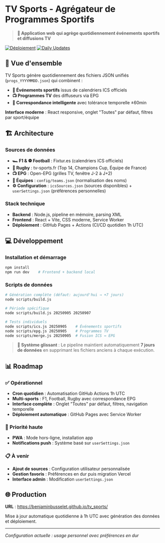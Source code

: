 # TV Sports - Agrégateur de Programmes Sportifs

> **🚀 Application web qui agrège quotidiennement événements sportifs et diffusions TV**

[![Déploiement](https://img.shields.io/badge/d%C3%A9ploy%C3%A9-GitHub%20Pages-success)](https://benjaminbusselet.github.io/tv_sports/)
[![Daily Updates](https://img.shields.io/badge/mises%20%C3%A0%20jour-quotidiennes%201h%20UTC-blue)]()

## 🎯 Vue d'ensemble

TV Sports génère quotidiennement des fichiers JSON unifiés (`progs_YYYYMMDD.json`) qui combinent :

- **📅 Événements sportifs** issus de calendriers ICS officiels
- **📺 Programmes TV** des diffuseurs via EPG
- **🤖 Correspondance intelligente** avec tolérance temporelle ±60min

**Interface moderne** : React responsive, onglet "Toutes" par défaut, filtres par sport/équipe

## 🏗️ Architecture

### Sources de données
- **🏎️ F1 & ⚽ Football** : Fixtur.es (calendriers ICS officiels)  
- **🏉 Rugby** : tv-sports.fr (Top 14, Champions Cup, Équipe de France)
- **📺 EPG** : Open-EPG (grilles TV, fenêtre J-2 à J+2)
- **👥 Équipes** : `config/teams.json` (normalisation des noms)
- **⚙️ Configuration** : `icsSources.json` (sources disponibles) + `userSettings.json` (préférences personnelles)

### Stack technique
- **Backend** : Node.js, pipeline en mémoire, parsing XML
- **Frontend** : React + Vite, CSS moderne, Service Worker
- **Déploiement** : GitHub Pages + Actions (CI/CD quotidien 1h UTC)

## 💻 Développement

### Installation et démarrage
```bash
npm install
npm run dev    # Frontend + backend local
```

### Scripts de données
```bash
# Génération complète (défaut: aujourd'hui → +7 jours)
node scripts/build.js

# Période spécifique  
node scripts/build.js 20250905 20250907

# Tests individuels
node scripts/ics.js 20250905    # Événements sportifs
node scripts/epg.js 20250905    # Programmes TV
node scripts/merge.js 20250905  # Fusion ICS ↔ EPG
```

> **🔄 Système glissant** : Le pipeline maintient automatiquement **7 jours de données** en supprimant les fichiers anciens à chaque exécution.

## 📊 Roadmap

### ✅ Opérationnel
- **Cron quotidien** : Automatisation GitHub Actions 1h UTC
- **Multi-sports** : F1, Football, Rugby avec correspondance EPG
- **Interface complète** : Onglet "Toutes" par défaut, filtres, navigation temporelle
- **Déploiement automatique** : GitHub Pages avec Service Worker

### 🔄 Priorité haute
- **PWA** : Mode hors-ligne, installation app
- **Notifications push** : Système basé sur `userSettings.json`

### 📋 À venir
- **Ajout de sources** : Configuration utilisateur personnalisée
- **Gestion favoris** : Préférences en dur puis migration Vercel
- **Interface admin** : Modification `userSettings.json`

## 🌐 Production

**URL** : https://benjaminbusselet.github.io/tv_sports/

Mise à jour automatique quotidienne à 1h UTC avec génération des données et déploiement.

---

*Configuration actuelle : usage personnel avec préférences en dur*
